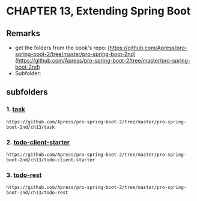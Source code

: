 # CHAPTER 13, Extending Spring Boot

## Remarks 
- get the folders from the book's repo: [https://github.com/Apress/pro-spring-boot-2/tree/master/pro-spring-boot-2nd](https://github.com/Apress/pro-spring-boot-2/tree/master/pro-spring-boot-2nd)
- Subfolder: 

## subfolders
### 1. [task](./task)
       
	https://github.com/Apress/pro-spring-boot-2/tree/master/pro-spring-boot-2nd/ch13/task

### 2. [todo-client-starter](./todo-client-starter)
       
	https://github.com/Apress/pro-spring-boot-2/tree/master/pro-spring-boot-2nd/ch13/todo-client-starter

### 3. [todo-rest](./todo-rest)
       
	https://github.com/Apress/pro-spring-boot-2/tree/master/pro-spring-boot-2nd/ch13/todo-rest
	
